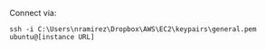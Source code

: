 Connect via:

```
ssh -i C:\Users\nramirez\Dropbox\AWS\EC2\keypairs\general.pem ubuntu@[instance URL]
```
